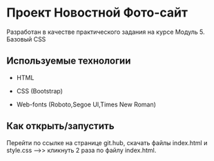 # Проект Новостной Фото-сайт 

Разработан в качестве практического задания на курсе Модуль 5. Базовый CSS


## Используемые технологии

* HTML

* CSS (Bootstrap)

* Web-fonts (Roboto,Segoe UI,Times New Roman)

## Как открыть/запустить

Перейти по ссылке на странице git.hub, скачать файлы index.html и style.css -->> кликнуть 2 раза по файлу index.html.
